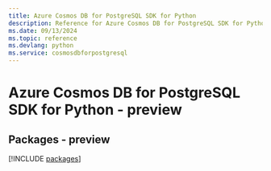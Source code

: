 ```yaml
---
title: Azure Cosmos DB for PostgreSQL SDK for Python
description: Reference for Azure Cosmos DB for PostgreSQL SDK for Python
ms.date: 09/13/2024
ms.topic: reference
ms.devlang: python
ms.service: cosmosdbforpostgresql
---
```

# Azure Cosmos DB for PostgreSQL SDK for Python - preview
## Packages - preview
[!INCLUDE [packages](cosmos-db-for-postgresql-index.md)]